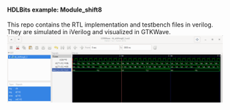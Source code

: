 #### HDLBits example: Module_shift8
This repo contains the RTL implementation and testbench files in verilog. They are simulated in iVerilog and visualized in GTKWave.  
![](../shiftreg8/assets/gtkwave.png)